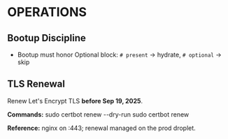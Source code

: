 # OPERATIONS

## Bootup Discipline
- Bootup must honor Optional block: `# present` → hydrate, `# optional` → skip

## TLS Renewal

Renew Let's Encrypt TLS **before Sep 19, 2025**.

**Commands:**
sudo certbot renew --dry-run
sudo certbot renew

**Reference:** nginx on :443; renewal managed on the prod droplet.
